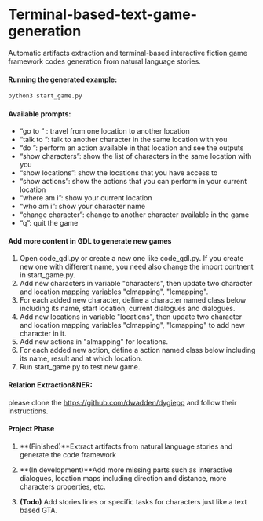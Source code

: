 # Terminal-based-text-game-generation
Automatic artifacts extraction and terminal-based interactive fiction game framework codes generation from natural language stories.

#### Running the generated example:

```sh
python3 start_game.py
```

#### Available prompts:
- “go to <location>” : travel from one location to another location
- “talk to <character>”: talk to another character in the same location with you
- “do <action>”: perform an action available in that location and see the outputs
- “show characters”: show the list of characters in the same location with you
- “show locations”: show the locations that you have access to
- “show actions”: show the actions that you can perform in your current location
- “where am i”: show your current location
- “who am i”: show your character name
- “change character”: change to another character available in the game
- “q”: quit the game

#### Add more content in GDL to generate new games
1. Open code_gdl.py or create a new one like code_gdl.py. If you create new one with different name, you need also change the import contnent in start_game.py.
2. Add new characters in variable "characters", then update two character and location mapping variables "clmapping", "lcmapping".
3. For each added new character,  define a character named class below including its name, start location, current dialogues and dialogues.
4. Add new locations in variable "locations", then update two character and location mapping variables "clmapping", "lcmapping" to add new character in it.
5. Add new actions in "almapping" for locations.
6. For each added new action, define a action named class below including its name, result and at which location.
7. Run start_game.py to test new game.

#### Relation Extraction&NER:
please clone the https://github.com/dwadden/dygiepp and follow their instructions.

#### Project Phase

1. **(Finished)**Extract artifacts from natural language stories and generate the code framework

2. **(In development)**Add more missing parts such as interactive dialogues, location maps including direction and distance, more characters properties, etc.

3. **(Todo)** Add stories lines or specific tasks for characters just like a text based GTA.

